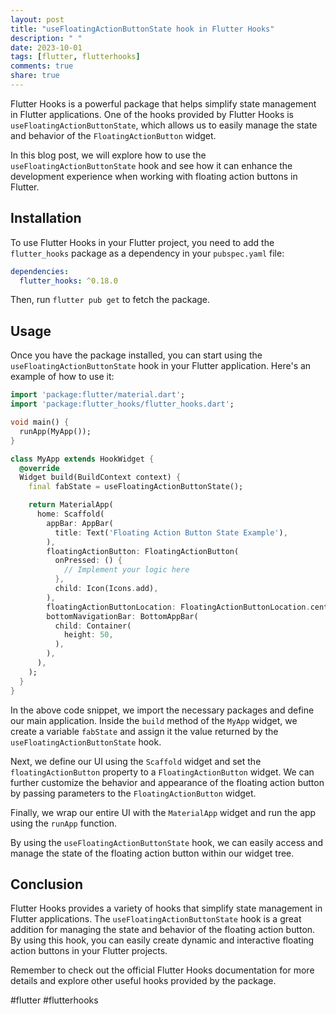 ```yaml
---
layout: post
title: "useFloatingActionButtonState hook in Flutter Hooks"
description: " "
date: 2023-10-01
tags: [flutter, flutterhooks]
comments: true
share: true
---
```


Flutter Hooks is a powerful package that helps simplify state management in Flutter applications. One of the hooks provided by Flutter Hooks is `useFloatingActionButtonState`, which allows us to easily manage the state and behavior of the `FloatingActionButton` widget.

In this blog post, we will explore how to use the `useFloatingActionButtonState` hook and see how it can enhance the development experience when working with floating action buttons in Flutter.

## Installation

To use Flutter Hooks in your Flutter project, you need to add the `flutter_hooks` package as a dependency in your `pubspec.yaml` file:

```yaml
dependencies:
  flutter_hooks: ^0.18.0
```

Then, run `flutter pub get` to fetch the package.

## Usage

Once you have the package installed, you can start using the `useFloatingActionButtonState` hook in your Flutter application. Here's an example of how to use it:

```dart
import 'package:flutter/material.dart';
import 'package:flutter_hooks/flutter_hooks.dart';

void main() {
  runApp(MyApp());
}

class MyApp extends HookWidget {
  @override
  Widget build(BuildContext context) {
    final fabState = useFloatingActionButtonState();

    return MaterialApp(
      home: Scaffold(
        appBar: AppBar(
          title: Text('Floating Action Button State Example'),
        ),
        floatingActionButton: FloatingActionButton(
          onPressed: () {
            // Implement your logic here
          },
          child: Icon(Icons.add),
        ),
        floatingActionButtonLocation: FloatingActionButtonLocation.centerDocked,
        bottomNavigationBar: BottomAppBar(
          child: Container(
            height: 50,
          ),
        ),
      ),
    );
  }
}
```

In the above code snippet, we import the necessary packages and define our main application. Inside the `build` method of the `MyApp` widget, we create a variable `fabState` and assign it the value returned by the `useFloatingActionButtonState` hook.

Next, we define our UI using the `Scaffold` widget and set the `floatingActionButton` property to a `FloatingActionButton` widget. We can further customize the behavior and appearance of the floating action button by passing parameters to the `FloatingActionButton` widget.

Finally, we wrap our entire UI with the `MaterialApp` widget and run the app using the `runApp` function.

By using the `useFloatingActionButtonState` hook, we can easily access and manage the state of the floating action button within our widget tree.

## Conclusion

Flutter Hooks provides a variety of hooks that simplify state management in Flutter applications. The `useFloatingActionButtonState` hook is a great addition for managing the state and behavior of the floating action button. By using this hook, you can easily create dynamic and interactive floating action buttons in your Flutter projects.

Remember to check out the official Flutter Hooks documentation for more details and explore other useful hooks provided by the package.

#flutter #flutterhooks